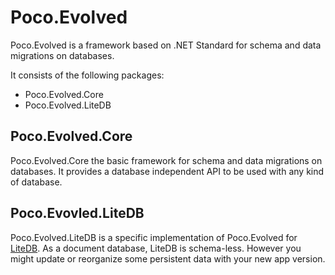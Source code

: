 # Poco.Evolved
Poco.Evolved is a framework based on .NET Standard for schema and data migrations on databases.

It consists of the following packages:
* Poco.Evolved.Core
* Poco.Evolved.LiteDB

## Poco.Evolved.Core
Poco.Evolved.Core the basic framework for schema and data migrations on databases. It provides a database independent API to be used with any kind of database.

## Poco.Evovled.LiteDB
Poco.Evolved.LiteDB is a specific implementation of Poco.Evolved for [LiteDB](http://www.litedb.org). As a document database, LiteDB is schema-less. However you might update or reorganize some persistent data with your new app version.
